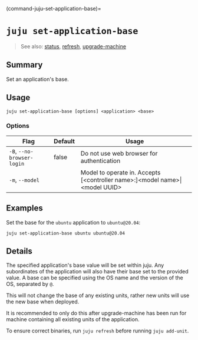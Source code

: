 (command-juju-set-application-base)=
# `juju set-application-base`
> See also: [status](#status), [refresh](#refresh), [upgrade-machine](#upgrade-machine)

## Summary
Set an application's base.

## Usage
```juju set-application-base [options] <application> <base>```

### Options
| Flag | Default | Usage |
| --- | --- | --- |
| `-B`, `--no-browser-login` | false | Do not use web browser for authentication |
| `-m`, `--model` |  | Model to operate in. Accepts [&lt;controller name&gt;:]&lt;model name&gt;&#x7c;&lt;model UUID&gt; |

## Examples

Set the base for the `ubuntu` application to `ubuntu@20.04`:

	juju set-application-base ubuntu ubuntu@20.04


## Details

The specified application's base value will be set within juju. Any subordinates
of the application will also have their base set to the provided value. A base
can be specified using the OS name and the version of the OS, separated by `@`.

This will not change the base of any existing units, rather new units will use
the new base when deployed.

It is recommended to only do this after upgrade-machine has been run for
machine containing all existing units of the application.

To ensure correct binaries, run `juju refresh` before running `juju add-unit`.